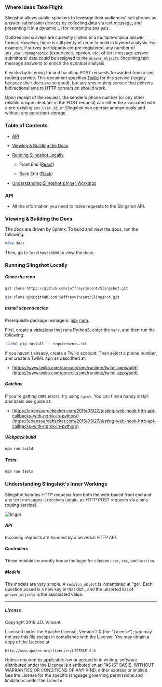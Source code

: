 ### Where Ideas Take Flight


Slingshot allows public speakers to leverage their audiences' cell phones as answer-submission devices by collecting data via text message, and presenting it in a dynamic UI for impromptu analysis. 

Quizzes and surveys are currently limited to a multiple-choice answer format. However, there is still plenty of room to build in layered analysis. For example, if survey participants are pre-registered, any number of `sms_user.demographic` (experience, opinion, etc. of text message answer submitters) data could be assigned to the `answer_objects` (incoming text message answers) to enrich the eventual analysis. 

It works by listening for and handling POST requests forwarded from a sms routing service. This document specifies [Twilio](https://twilio.com) for this service (largely because their docs are so good), but any sms routing service that delivers bidirectional sms to HTTP conversion should work. 

Upon receipt of the request, the sender's phone number (or any other reliable unique identifier in the POST request) can either be associated with a pre-existing `sms_user.id`, or Slingshot can operate anonymously and without any persistant storage. 

### Table of Contents

- [API]()

- [Viewing & Building the Docs]()

- [Running Slingshot Locally]()

  - Front End ([React](https://reactjs.org))
  
  - Back End ([Flask](http://flask.pocoo.org/))

- [Understanding Slingshot's Inner Workings]()


### API   

- All the information you need to make requests to the Slingshot API.

### Viewing & Building the Docs

The docs are driven by Sphinx. To build and view the docs, run the following: 

```bash
make docs
```
Then, go to `localhost:8000` to view the docs. 

### Running Slingshot Locally

##### Clone the repo

```bash
git clone https://github.com/jeffreyvincent/Slingshot.git
```
```bash
git clone git@github.com:jeffreyvincent/Slingshot.git
```
##### Install dependencies

Prerequisite package managers: [pip](https://pypi.org/project/pip/); [npm](https://www.npmjs.com/).

First, create a [virtualenv](https://pypi.org/project/virtualenv/) that runs Python3, enter the `venv`, and then run the following:

```bash
(sudo) pip install -r requirements.txt
```
If you haven't already, create a Twilio account. Then select a phone number, and create a TwiML app as described at: 

- [https://www.twilio.com/console/sms/runtime/twiml-apps/add](https://www.twilio.com/console/sms/runtime/twiml-apps/add)
  
##### Gotchas

If you're getting `CORS` errors, try using `ngrok`. You can find a handy install and basic use guide at: 

- [https://opensourcehacker.com/2015/03/27/testing-web-hook-http-api-callbacks-with-ngrok-in-python/](https://opensourcehacker.com/2015/03/27/testing-web-hook-http-api-callbacks-with-ngrok-in-python/)

##### Webpack build
 
```bash
npm run build
```
    
##### Tests

```bash
npm run tests
```

### Understanding Slingshot's Inner Workings

Slingshot handles HTTP requests from both the web-based front end and any text messages it receives (again, as HTTP POST requests via a sms routing service). 
  
![Imgur](https://i.imgur.com/OMkNnpP.jpg)

##### API

Incoming requests are handled by a universal HTTP API. 

##### Controllers

These modules currently house the logic for classes ``user``, ``sms``, and ``session``. 

##### Models

The models are very simple. A ``session_object`` is instantiated at "go". Each question posed is a new key in that dict., and the unsorted list of ``answer_objects`` is the associated value. 

-----------------------------------------------------

##### License

Copyright 2018 J.D. Vincent

Licensed under the Apache License, Version 2.0 (the "License");
you may not use this file except in compliance with the License.
You may obtain a copy of the License at

    http://www.apache.org/licenses/LICENSE-2.0

Unless required by applicable law or agreed to in writing, software
distributed under the License is distributed on an "AS IS" BASIS,
WITHOUT WARRANTIES OR CONDITIONS OF ANY KIND, either express or implied.
See the License for the specific language governing permissions and
limitations under the License.

